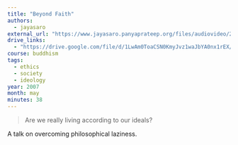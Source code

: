 ```yaml
---
title: "Beyond Faith"
authors:
  - jayasaro
external_url: "https://www.jayasaro.panyaprateep.org/files/audiovideo/2554/000065/2550.05.06%20Beyond%20Faith.mp3"
drive_links:
  - "https://drive.google.com/file/d/1LwAm0ToaCSN0KmyJvz1waJbYA0nx1rEX/view?usp=drivesdk"
course: buddhism
tags:
  - ethics
  - society
  - ideology
year: 2007
month: may
minutes: 38
---
```


> Are we really living according to our ideals?

A talk on overcoming philosophical laziness.

